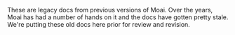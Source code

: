 These are legacy docs from previous versions of Moai. Over the years, Moai has had a number of hands on it and the docs have gotten pretty stale. We're putting these old docs here prior for review and revision.